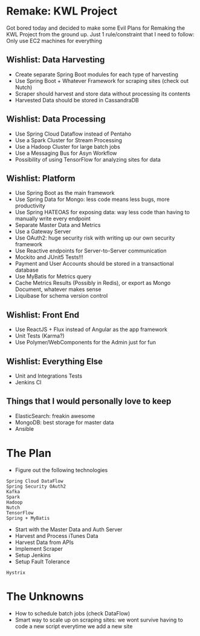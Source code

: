 # Remake: KWL Project
Got bored today and decided to make some Evil Plans for Remaking the KWL Project from the ground up.
Just 1 rule/constraint that I need to follow: Only use EC2 machines for everything

## Wishlist: Data Harvesting
- Create separate Spring Boot modules for each type of harvesting
- Use Spring Boot + Whatever Framework for scraping sites (check out Nutch)
- Scraper should harvest and store data without processing its contents
- Harvested Data should be stored in CassandraDB

## Wishlist: Data Processing
- Use Spring Cloud Dataflow instead of Pentaho
- Use a Spark Cluster for Stream Processing
- Use a Hadoop Cluster for large batch jobs
- Use a Messaging Bus for Asyn Workflow
- Possibility of using TensorFlow for analyzing sites for data

## Wishlist: Platform
- Use Spring Boot as the main framework
- Use Spring Data for Mongo: less code means less bugs, more productivity
- Use Spring HATEOAS for exposing data: way less code than having to manually write every endpoint
- Separate Master Data and Metrics
- Use a Gateway Server
- Use OAuth2: huge security risk with writing up our own security framework
- Use Reactive endpoints for Server-to-Server communication
- Mockito and JUnit5 Tests!!!
- Payment and User Accounts should be stored in a transactional database
- Use MyBatis for Metrics query
- Cache Metrics Results (Possibly in Redis), or export as Mongo Document, whatever makes sense
- Liquibase for schema version control

## Wishlist: Front End
- Use ReactJS + Flux instead of Angular as the app framework
- Unit Tests (Karma?)
- Use Polymer/WebComponents for the Admin just for fun

## Wishlist: Everything Else
- Unit and Integrations Tests
- Jenkins CI

## Things that I would personally love to keep
- ElasticSearch: freakin awesome
- MongoDB: best storage for master data
- Ansible

# The Plan
- Figure out the following technologies
```
Spring Cloud DataFlow
Spring Security OAuth2
Kafka
Spark
Hadoop
Nutch
TensorFlow
Spring + MyBatis
```
- Start with the Master Data and Auth Server
- Harvest and Process iTunes Data
- Harvest Data from APIs
- Implement Scraper
- Setup Jenkins
- Setup Fault Tolerance
```
Hystrix
```

# The Unknowns
- How to schedule batch jobs (check DataFlow)
- Smart way to scale up on scraping sites: we wont survive having to code a new script everytime we add a new site
